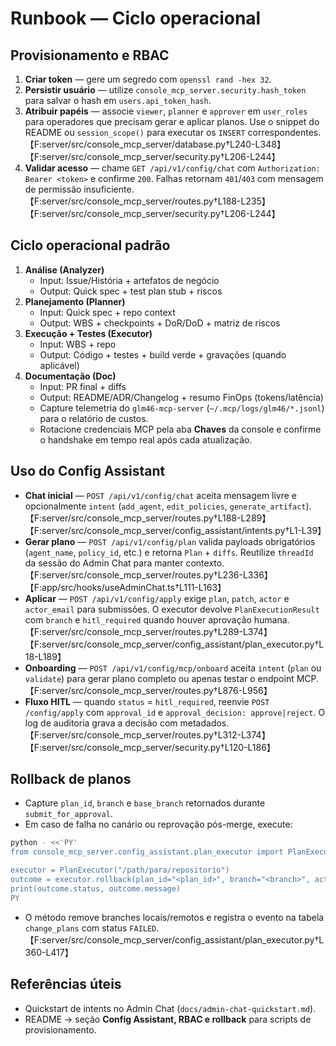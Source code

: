# Runbook — Ciclo operacional

## Provisionamento e RBAC

1. **Criar token** — gere um segredo com `openssl rand -hex 32`.
2. **Persistir usuário** — utilize `console_mcp_server.security.hash_token` para salvar o hash em `users.api_token_hash`.
3. **Atribuir papéis** — associe `viewer`, `planner` e `approver` em `user_roles` para operadores que precisam gerar e aplicar planos.
   Use o snippet do README ou `session_scope()` para executar os `INSERT` correspondentes. 【F:server/src/console_mcp_server/database.py†L240-L348】【F:server/src/console_mcp_server/security.py†L206-L244】
4. **Validar acesso** — chame `GET /api/v1/config/chat` com `Authorization: Bearer <token>` e confirme `200`. Falhas retornam `401`/`403` com mensagem de permissão insuficiente. 【F:server/src/console_mcp_server/routes.py†L188-L235】【F:server/src/console_mcp_server/security.py†L206-L244】

## Ciclo operacional padrão

1. **Análise (Analyzer)**
   - Input: Issue/História + artefatos de negócio
   - Output: Quick spec + test plan stub + riscos
2. **Planejamento (Planner)**
   - Input: Quick spec + repo context
   - Output: WBS + checkpoints + DoR/DoD + matriz de riscos
3. **Execução + Testes (Executor)**
   - Input: WBS + repo
   - Output: Código + testes + build verde + gravações (quando aplicável)
4. **Documentação (Doc)**
   - Input: PR final + diffs
   - Output: README/ADR/Changelog + resumo FinOps (tokens/latência)
   - Capture telemetria do `glm46-mcp-server` (`~/.mcp/logs/glm46/*.jsonl`) para o relatório de custos.
   - Rotacione credenciais MCP pela aba **Chaves** da console e confirme o handshake em tempo real após cada atualização.

## Uso do Config Assistant

- **Chat inicial** — `POST /api/v1/config/chat` aceita mensagem livre e opcionalmente `intent` (`add_agent`, `edit_policies`, `generate_artifact`). 【F:server/src/console_mcp_server/routes.py†L188-L289】【F:server/src/console_mcp_server/config_assistant/intents.py†L1-L39】
- **Gerar plano** — `POST /api/v1/config/plan` valida payloads obrigatórios (`agent_name`, `policy_id`, etc.) e retorna `Plan` + `diffs`.
  Reutilize `threadId` da sessão do Admin Chat para manter contexto. 【F:server/src/console_mcp_server/routes.py†L236-L336】【F:app/src/hooks/useAdminChat.ts†L111-L163】
- **Aplicar** — `POST /api/v1/config/apply` exige `plan`, `patch`, `actor` e `actor_email` para submissões. O executor devolve `PlanExecutionResult` com `branch` e `hitl_required` quando houver aprovação humana. 【F:server/src/console_mcp_server/routes.py†L289-L374】【F:server/src/console_mcp_server/config_assistant/plan_executor.py†L18-L189】
- **Onboarding** — `POST /api/v1/config/mcp/onboard` aceita `intent` (`plan` ou `validate`) para gerar plano completo ou apenas testar o endpoint MCP. 【F:server/src/console_mcp_server/routes.py†L876-L956】
- **Fluxo HITL** — quando `status` = `hitl_required`, reenvie `POST /config/apply` com `approval_id` e `approval_decision: approve|reject`. O log de auditoria grava a decisão com metadados. 【F:server/src/console_mcp_server/routes.py†L312-L374】【F:server/src/console_mcp_server/security.py†L120-L186】

## Rollback de planos

- Capture `plan_id`, `branch` e `base_branch` retornados durante `submit_for_approval`.
- Em caso de falha no canário ou reprovação pós-merge, execute:

```bash
python - <<'PY'
from console_mcp_server.config_assistant.plan_executor import PlanExecutor

executor = PlanExecutor("/path/para/repositorio")
outcome = executor.rollback(plan_id="<plan_id>", branch="<branch>", actor="rollback-bot")
print(outcome.status, outcome.message)
PY
```

- O método remove branches locais/remotos e registra o evento na tabela `change_plans` com status `FAILED`. 【F:server/src/console_mcp_server/config_assistant/plan_executor.py†L360-L417】

## Referências úteis

- Quickstart de intents no Admin Chat (`docs/admin-chat-quickstart.md`).
- README → seção **Config Assistant, RBAC e rollback** para scripts de provisionamento.
